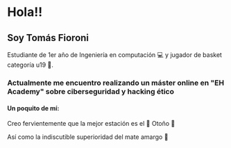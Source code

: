 # Hola!!
## Soy Tomás Fioroni
Estudiante de 1er año de Ingeniería en computación :computer: y jugador de basket categoría u19 :basketball:.

### Actualmente me encuentro realizando un máster online en __"EH Academy"__ sobre ciberseguridad y hacking ético

#### Un poquito de mí:
Creo fervientemente que la mejor estación es el :fallen_leaf: Otoño :fallen_leaf:

Así como la indiscutible superioridad del mate amargo :mate:
